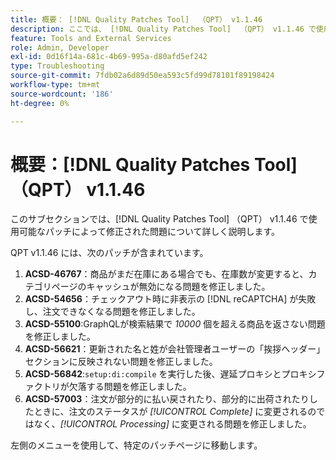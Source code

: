 ```yaml
---
title: 概要： [!DNL Quality Patches Tool]  （QPT） v1.1.46
description: ここでは、 [!DNL Quality Patches Tool]  （QPT） v1.1.46 で使用可能なパッチによって修正された問題について詳しく説明します。
feature: Tools and External Services
role: Admin, Developer
exl-id: 0d16f14a-681c-4b69-995a-d80afd5ef242
type: Troubleshooting
source-git-commit: 7fdb02a6d89d50ea593c5fd99d78101f89198424
workflow-type: tm+mt
source-wordcount: '186'
ht-degree: 0%

---
```


# 概要：[!DNL Quality Patches Tool] （QPT） v1.1.46

このサブセクションでは、[!DNL Quality Patches Tool] （QPT） v1.1.46 で使用可能なパッチによって修正された問題について詳しく説明します。

QPT v1.1.46 には、次のパッチが含まれています。

1. **ACSD-46767**：商品がまだ在庫にある場合でも、在庫数が変更すると、カテゴリページのキャッシュが無効になる問題を修正しました。
1. **ACSD-54656**：チェックアウト時に非表示の [!DNL reCAPTCHA] が失敗し、注文できなくなる問題を修正しました。
1. **ACSD-55100**:GraphQLが検索結果で *10000* 個を超える商品を返さない問題を修正しました。
1. **ACSD-56621**：更新された名と姓が会社管理者ユーザーの「挨拶ヘッダー」セクションに反映されない問題を修正しました。
1. **ACSD-56842**:`setup:di:compile` を実行した後、遅延プロキシとプロキシファクトリが欠落する問題を修正しました。
1. **ACSD-57003**：注文が部分的に払い戻されたり、部分的に出荷されたりしたときに、注文のステータスが *[!UICONTROL Complete]* に変更されるのではなく、*[!UICONTROL Processing]* に変更される問題を修正しました。

左側のメニューを使用して、特定のパッチページに移動します。
